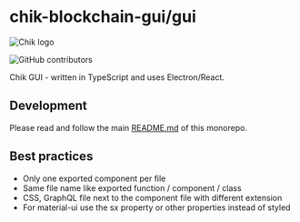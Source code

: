 # chik-blockchain-gui/gui

![Chik logo](https://www.chik-network.net/wp-content/uploads/2022/09/chik-logo.svg)

![GitHub contributors](https://img.shields.io/github/contributors/Chik-Network/chik-blockchain-gui?logo=GitHub)

Chik GUI - written in TypeScript and uses Electron/React.

## Development

Please read and follow the main [README.md](https://github.com/Chik-Network/chik-blockchain-gui) of this monorepo.

## Best practices

- Only one exported component per file
- Same file name like exported function / component / class
- CSS, GraphQL file next to the component file with different extension
- For material-ui use the sx property or other properties instead of styled
